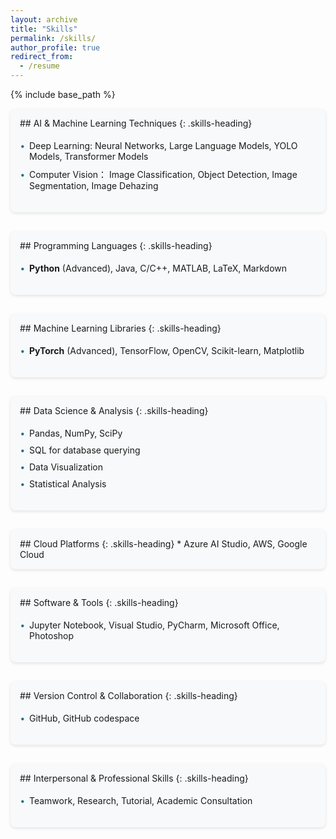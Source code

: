```yaml
---
layout: archive
title: "Skills"
permalink: /skills/
author_profile: true
redirect_from:
  - /resume
---
```


{% include base_path %}

<div markdown="1" class="skills-section">
## AI & Machine Learning Techniques
{: .skills-heading}

* Deep Learning: Neural Networks, Large Language Models, YOLO Models, Transformer Models
* Computer Vision： Image Classification, Object Detection, Image Segmentation, Image Dehazing
</div>

<div markdown="1" class="skills-section">
## Programming Languages
{: .skills-heading}

* **Python** (Advanced), Java, C/C++, MATLAB, LaTeX, Markdown
</div>

<div markdown="1" class="skills-section">
## Machine Learning Libraries
{: .skills-heading}

* **PyTorch** (Advanced), TensorFlow, OpenCV, Scikit-learn, Matplotlib
</div>

<div markdown="1" class="skills-section">
## Data Science & Analysis
{: .skills-heading}

* Pandas, NumPy, SciPy
* SQL for database querying
* Data Visualization
* Statistical Analysis
</div>



<div markdown="1" class="skills-section">
## Cloud Platforms
{: .skills-heading}
* Azure AI Studio, AWS, Google Cloud
</div>

<div markdown="1" class="skills-section">
## Software & Tools
{: .skills-heading}

* Jupyter Notebook, Visual Studio, PyCharm, Microsoft Office, Photoshop
</div>

<div markdown="1" class="skills-section">
## Version Control & Collaboration
{: .skills-heading}

* GitHub, GitHub codespace
</div>

<div markdown="1" class="skills-section">
## Interpersonal & Professional Skills
{: .skills-heading}

* Teamwork, Research, Tutorial, Academic Consultation
</div>

<style>
.skills-section {
  margin-bottom: 30px;
  padding: 15px;
  background-color: #f8f9fa;
  border-radius: 8px;
  box-shadow: 0 2px 5px rgba(0,0,0,0.1);
}

.skills-heading {
  color: rgb(32, 113, 135);
  border-bottom: 2px solid rgb(32, 113, 135);
  padding-bottom: 10px;
  margin-top: 0;
}

.skills-section ul {
  list-style-type: none;
  padding-left: 15px;
}

.skills-section li {
  padding: 5px 0;
  position: relative;
}

.skills-section li:before {
  content: "•";
  color: rgb(32, 113, 135);
  font-weight: bold;
  display: inline-block;
  width: 1em;
  margin-left: -1em;
}
</style>
